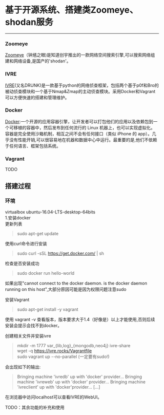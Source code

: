 # 基于开源系统、搭建类Zoomeye、shodan服务  
----  
### Zoomeye  
[Zoomeye](https://www.zoomeye.org)（钟馗之眼)是知道创宇推出的一款网络空间搜索引擎,可以搜索网络组建和网络设备,是国产的'shodan'。   
### IVRE  
[IVRE](https://ivre.rocks)(又名DRUNK)是一款基于python的网络侦查框架，包括两个基于p0f和Bro的被动侦查模块和一个基于Nmap&Zmap的主动侦查模块。采用Docker和Vagrant可以方便快速的搭建和管理维护。  
### Docker  
[Docker](http://www.docker.com):一个开源的应用容器引擎，让开发者可以打包他们的应用以及依赖包到一个可移植的容器中，然后发布到任何流行的 Linux 机器上，也可以实现虚拟化。容器是完全使用沙箱机制，相互之间不会有任何接口（类似 iPhone 的 app）。几乎没有性能开销,可以很容易地在机器和数据中心中运行。最重要的是,他们不依赖于任何语言、框架包括系统。   
### Vagrant 
TODO  
## 搭建过程

### 环境  
  virtualbox
  ubuntu-16.04-LTS-desktop-64bits  
1.安装docker  
更新列表
> sudo apt-get update 
 
使用curl命令进行安装  
> sudo curl -sSL https://get.docker.com/ | sh  

检查是否安装成功   
> sudo docker run hello-world  

如果出现"cannot connect to the docker daemon. is the docker daemon running on this host",大部分原因可能是因为权限问题注意sudo 
   
安装Vagrant  
> sudo apt-get install -y vagrant  

使用 vagrant -v 查看版本，版本要求大于1.4（好像是）以上才能使用,否则后续安装会提示会找不到docker。  
   
创建相关文件并安装ivre  
> mkdir -m 1777 var_{lib,log}_{mongodb,neo4j} ivre-share  
> wget -q https://ivre.rocks/Vagrantfile   
> sudo vagrant up --no-parallel (一定要有sudo!)  

会出现如下的输出:
> Bringing machine 'ivredb' up with 'docker' provider...
> Bringing machine 'ivreweb' up with 'docker' provider...
> Bringing machine 'ivreclient' up with  'docker'provider...
> [...]
  
 在浏览器中访问localhost可以查看IVRE的WebUI。  

TODO：其余功能的补充和使用
